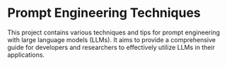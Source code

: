 # Prompt Engineering Techniques

This project contains various techniques and tips for prompt engineering with large language models (LLMs). It aims to provide a comprehensive guide for developers and researchers to effectively utilize LLMs in their applications.
